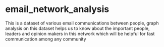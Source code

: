# email_network_analysis
This is a dataset of various email communications between people, graph analysis on this dataset helps us to know about the important people, leaders and opinion makers in this network which will be helpful for fast communication among any community 
